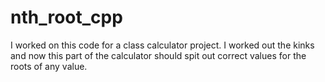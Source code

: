 # nth_root_cpp
I worked on this code for a class calculator project. I worked out the kinks and now this part of the calculator should spit out correct values for the roots of any value.

